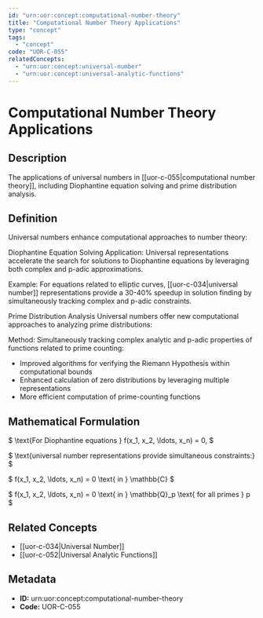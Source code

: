 ```yaml
---
id: "urn:uor:concept:computational-number-theory"
title: "Computational Number Theory Applications"
type: "concept"
tags:
  - "concept"
code: "UOR-C-055"
relatedConcepts:
  - "urn:uor:concept:universal-number"
  - "urn:uor:concept:universal-analytic-functions"
---
```


# Computational Number Theory Applications

## Description

The applications of universal numbers in [[uor-c-055|computational number theory]], including Diophantine equation solving and prime distribution analysis.

## Definition

Universal numbers enhance computational approaches to number theory:

Diophantine Equation Solving
Application: Universal representations accelerate the search for solutions to Diophantine equations by leveraging both complex and p-adic approximations.

Example: For equations related to elliptic curves, [[uor-c-034|universal number]] representations provide a 30-40% speedup in solution finding by simultaneously tracking complex and p-adic constraints.

Prime Distribution Analysis
Universal numbers offer new computational approaches to analyzing prime distributions:

Method: Simultaneously tracking complex analytic and p-adic properties of functions related to prime counting:
- Improved algorithms for verifying the Riemann Hypothesis within computational bounds
- Enhanced calculation of zero distributions by leveraging multiple representations
- More efficient computation of prime-counting functions

## Mathematical Formulation

$
\text{For Diophantine equations } f(x_1, x_2, \ldots, x_n) = 0,
$

$
\text{universal number representations provide simultaneous constraints:}
$

$
f(x_1, x_2, \ldots, x_n) = 0 \text{ in } \mathbb{C}
$

$
f(x_1, x_2, \ldots, x_n) = 0 \text{ in } \mathbb{Q}_p \text{ for all primes } p
$

## Related Concepts

- [[uor-c-034|Universal Number]]
- [[uor-c-052|Universal Analytic Functions]]

## Metadata

- **ID:** urn:uor:concept:computational-number-theory
- **Code:** UOR-C-055
